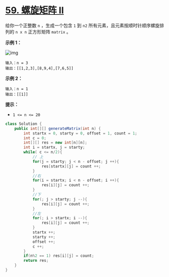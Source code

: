 # [59. 螺旋矩阵 II](https://leetcode.cn/problems/spiral-matrix-ii/)

给你一个正整数 `n` ，生成一个包含 `1` 到 `n2` 所有元素，且元素按顺时针顺序螺旋排列的 `n x n` 正方形矩阵 `matrix` 。

 

**示例 1：**

![img](https://assets.leetcode.com/uploads/2020/11/13/spiraln.jpg)

```
输入：n = 3
输出：[[1,2,3],[8,9,4],[7,6,5]]
```

**示例 2：**

```
输入：n = 1
输出：[[1]]
```

 

**提示：**

- `1 <= n <= 20`



```java
class Solution {
    public int[][] generateMatrix(int n) {
        int startx = 0, starty = 0, offset = 1, count = 1;
        int c = 0;
        int[][] res = new int[n][n];
        int i = startx, j = starty;
        while( c <= n/2){
            // 上
            for(j = starty; j < n - offset; j ++){
                res[startx][j] = count ++;
            }
            //右
            for(i = startx; i < n - offset; i ++){
                res[i][j] = count ++;
            }
            //下
            for(; j > starty; j --){
                res[i][j] = count ++;
            }
            //左
            for(; i > startx; i --){
                res[i][j] = count ++;
            }
            startx ++;
            starty ++;
            offset ++;
            c ++;
        }
        if(n%2 == 1) res[i][j] = count;
        return res;
    }
}
```

